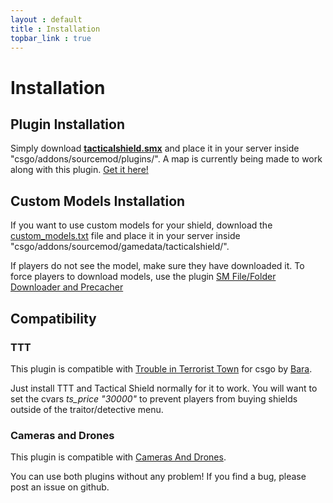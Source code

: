 ```yaml
---
layout : default
title : Installation
topbar_link : true
---
```


# Installation


## Plugin Installation
Simply download **[tacticalshield.smx](https://github.com/Keplyx/tacticalshield/raw/master/csgo/addons/sourcemod/plugins/tacticalshield.smx)** and place it in your server inside "csgo/addons/sourcemod/plugins/".
A map is currently being made to work along with this plugin. [Get it here!](http://steamcommunity.com/sharedfiles/filedetails/?id=1102250426)

## Custom Models Installation
If you want to use custom models for your shield, download the [custom_models.txt](https://github.com/Keplyx/tacticalshield/blob/master/csgo/addons/sourcemod/gamedata/tacticalshield/custom_models.txt) file and place it in your server inside "csgo/addons/sourcemod/gamedata/tacticalshield/".

If players do not see the model, make sure they have downloaded it.
To force players to download models, use the plugin [SM File/Folder Downloader and Precacher](https://forums.alliedmods.net/showthread.php?p=602270)

## Compatibility
### TTT
This plugin is compatible with [Trouble in Terrorist Town](https://github.com/Bara/TroubleinTerroristTown) for csgo by [Bara](https://github.com/Bara).

Just install TTT and Tactical Shield normally for it to work.
You will want to set the cvars *ts_price "30000"* to prevent players from buying shields outside of the traitor/detective menu.

### Cameras and Drones
This plugin is compatible with [Cameras And Drones](https://keplyx.github.io/cameras-and-drones/).

You can use both plugins without any problem!
If you find a bug, please post an issue on github.
